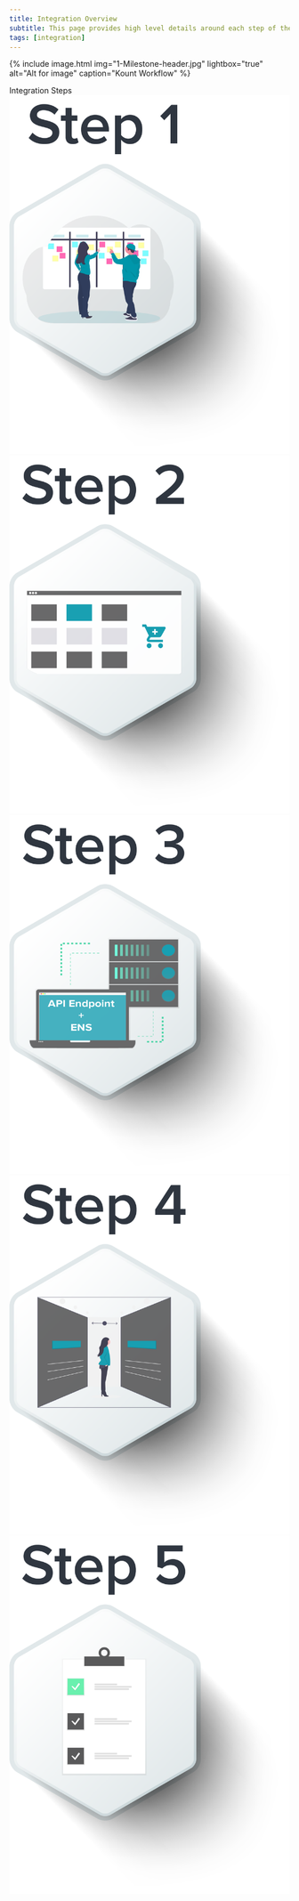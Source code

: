 ```yaml
---
title: Integration Overview
subtitle: This page provides high level details around each step of the integration process. 
tags: [integration]
---
```


{% include image.html img="1-Milestone-header.jpg" lightbox="true" alt="Alt for image" caption="Kount Workflow" %}

<div class="uk-h3">Integration Steps</div>
<div class="uk-child-width-1-5@m" uk-grid uk-lightbox="animation: slide">
    <div>
        <a class="uk-inline" href="/uploads/slideshow-1/Milestone-body-1.jpg" data-caption="Caption 1">
            <img src="/uploads/Milestone-body-1-button.png" alt="">
        </a>
    </div>
    <div>
        <a class="uk-inline" href="/uploads/slideshow-1/Milestone-body-2.jpg" data-caption="Caption 2">
            <img src="/uploads/Milestone-body-2-button.png" alt="">
        </a>
    </div>
    <div>
        <a class="uk-inline" href="/uploads/slideshow-1/Milestone-body-3.jpg" data-caption="Caption 2">
            <img src="/uploads/Milestone-body-3-button.png" alt="">
        </a>
    </div>
    <div>
        <a class="uk-inline" href="/uploads/slideshow-1/Milestone-body-4.jpg" data-caption="Caption 2">
            <img src="/uploads/Milestone-body-4-button.png" alt="">
        </a>
    </div>
    <div>
        <a class="uk-inline" href="/uploads/slideshow-1/Milestone-body-5.jpg" data-caption="Caption 3">
            <img src="/uploads/Milestone-body-5-button.png" alt="">
        </a>
    </div>
</div>
